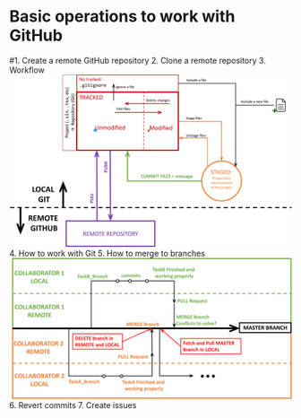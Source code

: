 # Basic operations to work with GitHub 


#1. Create a remote GitHub repository
2. Clone a remote repository 
3. Workflow
![](/figures/GHStates.png)
4. How to work with Git
5. How to merge to branches
![](/figures/WorkFlowGit.png)
6. Revert commits 
7. Create issues
